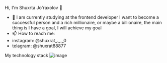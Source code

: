 Hi, I'm Shuxrta Jo'raxolov 👋

- 🌱 I am currently studying at the frontend developer
I want to become a successful person and a rich millionaire, or maybe a billionaire, the main thing is I have a goal, I will achieve my goal
- 📫 How to reach me:
-  instagram: @shuxrat_._._0
-  telagram: @shuxrat88877

My technology stack
![image](https://github.com/Shuxrat88877/shuxrat88877/assets/117638741/31f08b3e-24a4-41ff-a5b8-17158a8c4adc)


